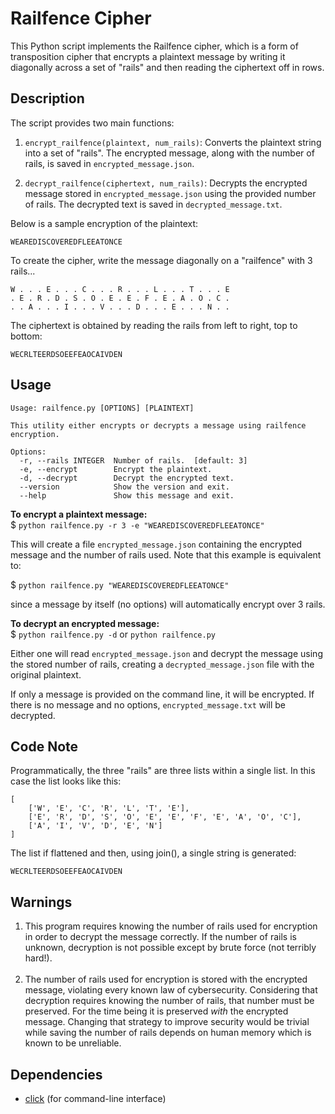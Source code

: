 # Railfence Cipher

This Python script implements the Railfence cipher, which is a form of transposition cipher that encrypts a plaintext message by writing it diagonally across a set of "rails" and then reading the ciphertext off in rows.

## Description

The script provides two main functions:

1. `encrypt_railfence(plaintext, num_rails)`: Converts the plaintext string into a set of "rails". The encrypted message, along with the number of rails, is saved in `encrypted_message.json`.

2. `decrypt_railfence(ciphertext, num_rails)`: Decrypts the encrypted message stored in `encrypted_message.json` using the provided number of rails. The decrypted text is saved in `decrypted_message.txt`.

Below is a sample encryption of the plaintext:

`WEAREDISCOVEREDFLEEATONCE`

To create the cipher, write the message diagonally on a "railfence" with 3 rails...

```
W . . . E . . . C . . . R . . . L . . . T . . . E
. E . R . D . S . O . E . E . F . E . A . O . C .
. . A . . . I . . . V . . . D . . . E . . . N . .
```
The ciphertext is obtained by reading the rails from left to right, top to bottom:

`WECRLTEERDSOEEFEAOCAIVDEN`

## Usage

```
Usage: railfence.py [OPTIONS] [PLAINTEXT]

This utility either encrypts or decrypts a message using railfence encryption.

Options:
  -r, --rails INTEGER  Number of rails.  [default: 3]
  -e, --encrypt        Encrypt the plaintext.
  -d, --decrypt        Decrypt the encrypted text.
  --version            Show the version and exit.
  --help               Show this message and exit.
```

**To encrypt a plaintext message:**</br>
$ `python railfence.py -r 3 -e "WEAREDISCOVEREDFLEEATONCE"`

This will create a file `encrypted_message.json` containing the encrypted message and the number of rails used. Note that this example is equivalent to:

$ `python railfence.py "WEAREDISCOVEREDFLEEATONCE"`

since a message by itself (no options) will automatically encrypt over 3 rails.

**To decrypt an encrypted message:**</br>
$ `python railfence.py -d` or `python railfence.py`

Either one will read `encrypted_message.json` and decrypt the message using the stored number of rails, creating a `decrypted_message.json` file with the original plaintext.

If only a message is provided on the command line, it will be encrypted. If there is no message and no options, `encrypted_message.txt` will be decrypted.

## Code Note
Programmatically, the three "rails" are three lists within a single list. In this case the list looks like this:

```
[
    ['W', 'E', 'C', 'R', 'L', 'T', 'E'],
    ['E', 'R', 'D', 'S', 'O', 'E', 'E', 'F', 'E', 'A', 'O', 'C'],
    ['A', 'I', 'V', 'D', 'E', 'N']
]
```

The list if flattened and then, using join(), a single string is generated:

`WECRLTEERDSOEEFEAOCAIVDEN`

## Warnings

1. This program requires knowing the number of rails used for encryption in order to decrypt the message correctly. If the number of rails is unknown, decryption is not possible except by brute force (not terribly hard!).</br></br>
2. The number of rails used for encryption is stored with the encrypted message, violating every known law of cybersecurity. Considering that decryption requires knowing the number of rails, that number must be preserved. For the time being it is preserved *with* the encrypted message. Changing that strategy to improve security would be trivial while saving the number of rails depends on human memory which is known to be unreliable.

## Dependencies

- [click](https://click.palletsprojects.com/en/8.1.x/) (for command-line interface)
